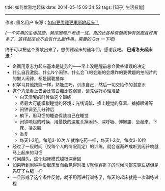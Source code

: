 title: 如何优雅地起床
date: 2014-05-15 09:34:52
tags: [知乎, 生活技能]

---
作者: 匿名用户 来源：[如何更优雅更果断地起床？](http://www.zhihu.com/question/20574368)

_(一个实用的生活技能，赖床困难户考虑一试。真的比各种奇葩闹钟有效而且好用多了，这样起床也不会有什么副作用，需要的 Get 一下吧)_
<!-- more -->
终于可以把这个贡献出来了，想优雅起床的骚年们，感谢我吧。
__巴甫洛夫起床法：__

* 企图用意志力起床基本是徒劳的——早上没睡醒前总会做些错误的决定
* 什么自我激励、什么N个闹钟、什么会飞的会跑的会爆炸的要做题的拍照片的的懒人闹钟，都是隔靴搔痒
* 和学习其他技能一样，熟能生巧，训练自己，然后一切交给你的潜意识
* 这个方法看上去会比较白痴比较弱智，请先做好心理准备
  * 白天清醒的时候做这个训练
  * 尽最大可能模拟睡觉的环境：光线调暗、换上睡觉的穿着、摘掉眼镜等
  * 闹钟调至几分钟后
  * 躺下，用习惯的睡姿假装自己在睡觉
  * 闹钟响起的时候，用最快的速度关掉闹铃、深呼吸、伸懒腰、坐起来、下床、换衣服
  * 重复
  * 每天1-2组，每组3-10次 // 就像吃药一样，每天1-2次，每次3-10粒
* 经过了一段时间（视每个人的情况而定）的训练，就会逐渐养成听到闹铃响就马上起床的习惯
* 时间越久，这个起床模式越根深蒂固
* 如果听到闹钟响没起床反而会觉得别扭 //就像穿裤子的时候习惯先穿左腿但是先穿了右腿一样
* 一旦形成了这个条件反射，就不用再进行训练了，每天的起床就是一次训练过程